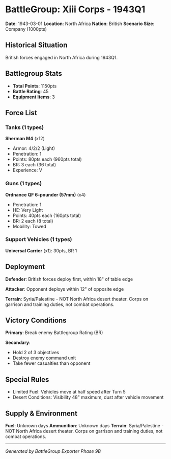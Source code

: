 # BattleGroup: Xiii Corps - 1943Q1

**Date**: 1943-03-01
**Location**: North Africa
**Nation**: British
**Scenario Size**: Company (1000pts)

## Historical Situation

British forces engaged in North Africa during 1943Q1.

## Battlegroup Stats

- **Total Points**: 1150pts
- **Battle Rating**: 45
- **Equipment Items**: 3

## Force List

### Tanks (1 types)

**Sherman M4** (x12)
- Armor: 4/2/2 (Light)
- Penetration: 1
- Points: 80pts each (960pts total)
- BR: 3 each (36 total)
- Experience: V

### Guns (1 types)

**Ordnance QF 6-pounder (57mm)** (x4)
- Penetration: 1
- HE: Very Light
- Points: 40pts each (160pts total)
- BR: 2 each (8 total)
- Mobility: Towed

### Support Vehicles (1 types)

**Universal Carrier** (x1): 30pts, BR 1

## Deployment

**Defender**: British forces deploy first, within 18" of table edge

**Attacker**: Opponent deploys within 12" of opposite edge

**Terrain**: Syria/Palestine - NOT North Africa desert theater. Corps on garrison and training duties, not combat operations.

## Victory Conditions

**Primary**: Break enemy Battlegroup Rating (BR)

**Secondary**:
- Hold 2 of 3 objectives
- Destroy enemy command unit
- Take fewer casualties than opponent

## Special Rules

- Limited Fuel: Vehicles move at half speed after Turn 5
- Desert Conditions: Visibility 48" maximum, dust after vehicle movement

## Supply & Environment

**Fuel**: Unknown days
**Ammunition**: Unknown days
**Terrain**: Syria/Palestine - NOT North Africa desert theater. Corps on garrison and training duties, not combat operations.

---

*Generated by BattleGroup Exporter Phase 9B*
